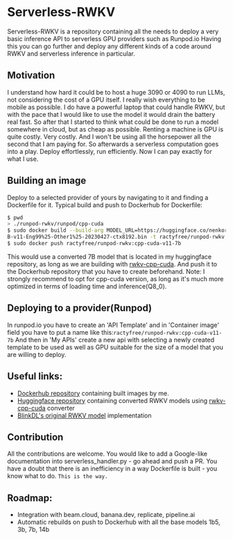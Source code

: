 # Serverless-RWKV
Serverless-RWKV is a repository containing all the needs to deploy a very basic inference API to serverless GPU providers such as Runpod.io
Having this you can go further and deploy any different kinds of a code around RWKV and serverless inference in particular.
## Motivation
I understand how hard it could be to host a huge 3090 or 4090 to run LLMs, not considering the cost of a GPU itself. I really wish everything to be mobile as possible. I do have a powerful laptop that could handle RWKV, but with the pace that I would like to use the model it would drain the battery real fast. So after that I started to think what could be done to run a model somewhere in cloud, but as cheap as possible. Renting a machine is GPU is quite costly. Very costly. And I won't be using all the horsepower all the second that I am paying for. So afterwards a serverless computation goes into a play. Deploy effortlessly, run efficiently. Now I can pay exactly for what I use.

## Building an image
Deploy to a selected provider of yours by navigating to it and finding a Dockerfile for it.
Typical build and push to Dockerhub for Dockerfile:
```bash
$ pwd
> ./runpod-rwkv/runpod/cpp-cuda
$ sudo docker build --build-arg MODEL_URL=https://huggingface.co/nenkoru/rwkv-cuda-cpp/resolve/main/v11/model-4-Raven-7
B-v11-Eng99%25-Other1%25-20230427-ctx8192.bin -t ractyfree/runpod-rwkv:cpp-cuda-v11-7b -f Dockerfile.cpp_cuda .
$ sudo docker push ractyfree/runpod-rwkv:cpp-cuda-v11-7b
```
This would use a converted 7B model that is located in my huggingface repository, as long as we are building with [rwkv-cpp-cuda](https://github.com/harrisonvanderbyl/rwkv-cpp-cuda).
And push it to the Dockerhub repository that you have to create beforehand.
Note: I strongly recommend to opt for cpp-cuda version, as long as it's much more optimized in terms of loading time and inference(Q8_0).

## Deploying to a provider(Runpod)
In runpod.io you have to create an 'API Template' and in 'Container image' field you have to put a name like this:`ractyfree/runpod-rwkv:cpp-cuda-v11-7b`
And then in 'My APIs' create a new api with selecting a newly created template to be used as well as GPU suitable for the size of a model that you are willing to deploy.

## Useful links:
- [Dockerhub repository](https://hub.docker.com/repository/docker/ractyfree/runpod-rwkv/general) containing built images by me.
- [Huggingface repository](https://huggingface.co/nenkoru/rwkv-cuda-cpp/tree/main) containing converted RWKV models using [rwkv-cpp-cuda](https://github.com/harrisonvanderbyl/rwkv-cpp-cuda) converter
- [BlinkDL's original RWKV model](https://github.com/BlinkDL/RWKV-LM) implementation 

## Contribution
All the contributions are welcome. You would like to add a Google-like documentation into serverless_handler.py - go ahead and push a PR.
You have a doubt that there is an inefficiency in a way Dockerfile is built - you know what to do.
`This is the way.`

## Roadmap:
- Integration with beam.cloud, banana.dev, replicate, pipeline.ai
- Automatic rebuilds on push to Dockerhub with all the base models 1b5, 3b, 7b, 14b
